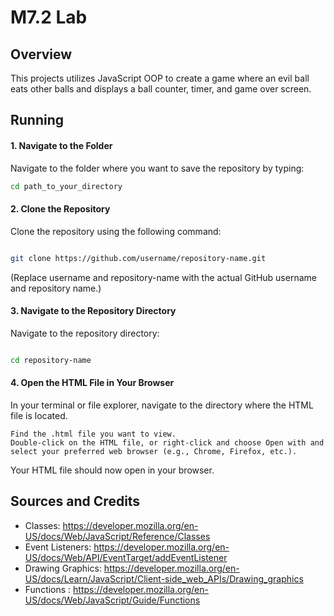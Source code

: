 # M7.2 Lab 

## Overview
This projects utilizes JavaScript OOP to create a game where an evil ball eats other balls and displays a ball counter, timer, and game over screen.

## Running
#### 1. Navigate to the Folder
Navigate to the folder where you want to save the repository by typing:

```bash
cd path_to_your_directory
```
#### 2. Clone the Repository

Clone the repository using the following command:

```bash

git clone https://github.com/username/repository-name.git
```
(Replace username and repository-name with the actual GitHub username and repository name.)

#### 3. Navigate to the Repository Directory

Navigate to the repository directory:

```bash

cd repository-name
```
#### 4. Open the HTML File in Your Browser

In your terminal or file explorer, navigate to the directory where the HTML file is located.

    Find the .html file you want to view.
    Double-click on the HTML file, or right-click and choose Open with and select your preferred web browser (e.g., Chrome, Firefox, etc.).

Your HTML file should now open in your browser.


## Sources and Credits

- Classes: https://developer.mozilla.org/en-US/docs/Web/JavaScript/Reference/Classes
- Event Listeners: https://developer.mozilla.org/en-US/docs/Web/API/EventTarget/addEventListener
- Drawing Graphics: https://developer.mozilla.org/en-US/docs/Learn/JavaScript/Client-side_web_APIs/Drawing_graphics
- Functions : https://developer.mozilla.org/en-US/docs/Web/JavaScript/Guide/Functions